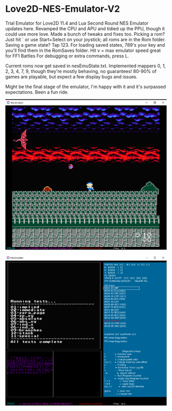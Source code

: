 # Love2D-NES-Emulator-V2
 Trial Emulator for Love2D 11.4 and Lua Second Round
 NES Emulator updates here. Revamped the CPU and APU and tidied up the PPU, though it could use more love. Made a bunch of tweaks and fixes too. Picking a rom? Just hit ` or use Start+Select on your joystick; all roms are in the Rom folder. 
 Saving a game state? Tap 123. For loading saved states, 789's your key and you'll find them in the RomSaves folder. 
 Hit v = max emulator speed great for FF1 Battles 
 For debugging or extra commands, press L.

Current roms now get saved in nesEmuState.txt. 
Implemented mappers 0, 1, 2, 3, 4, 7, 9, though they're mostly behaving, no guarantees! 
80-90% of games are playable, but expect a few display bugs and issues.

Might be the final stage of the emulator, I'm happy with it and it's surpassed expectations. Been a fun ride.

![Screenshot](MainScreen1.png)

![Screenshot](MainScreen2.png)
